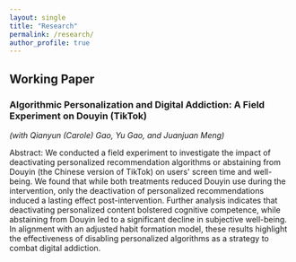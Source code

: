 ```yaml
---
layout: single
title: "Research"
permalink: /research/
author_profile: true
---
```

## Working Paper

### Algorithmic Personalization and Digital Addiction: A Field Experiment on Douyin (TikTok)
*(with Qianyun (Carole) Gao, Yu Gao, and Juanjuan Meng)*

Abstract: We conducted a field experiment to investigate the impact of deactivating personalized recommendation algorithms or abstaining from Douyin (the Chinese version of TikTok) on users' screen time and well-being. We found that while both treatments reduced Douyin use during the intervention, only the deactivation of personalized recommendations induced a lasting effect post-intervention. Further analysis indicates that deactivating personalized content bolstered cognitive competence, while abstaining from Douyin led to a significant decline in subjective well-being. In alignment with an adjusted habit formation model, these results highlight the effectiveness of disabling personalized algorithms as a strategy to combat digital addiction.













